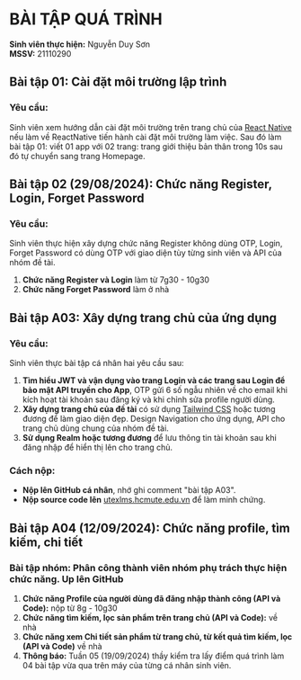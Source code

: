 # BÀI TẬP QUÁ TRÌNH

**Sinh viên thực hiện:** Nguyễn Duy Sơn  
**MSSV:** 21110290

## Bài tập 01: Cài đặt môi trường lập trình
### Yêu cầu:
Sinh viên xem hướng dẫn cài đặt môi trường trên trang chủ của [React Native](https://reactnative.dev) nếu làm về ReactNative tiến hành cài đặt môi trường làm việc. Sau đó làm bài tập 01: viết 01 app với 02 trang: trang giới thiệu bản thân trong 10s sau đó tự chuyển sang trang Homepage.

## Bài tập 02 (29/08/2024): Chức năng Register, Login, Forget Password
### Yêu cầu:
Sinh viên thực hiện xây dựng chức năng Register không dùng OTP, Login, Forget Password có dùng OTP với giao diện tùy từng sinh viên và API của nhóm đề tài.
1. **Chức năng Register và Login** làm từ 7g30 - 10g30
2. **Chức năng Forget Password** làm ở nhà

## Bài tập A03: Xây dựng trang chủ của ứng dụng
### Yêu cầu:
Sinh viên thực bài tập cá nhân hai yêu cầu sau:

1. **Tìm hiểu JWT và vận dụng vào trang Login và các trang sau Login để bảo mật API truyền cho App**, OTP gửi 6 số ngẫu nhiên về cho email khi kích hoạt tài khoản sau đăng ký và khi chỉnh sửa profile người dùng.
2. **Xây dựng trang chủ của đề tài** có sử dụng [Tailwind CSS](https://tailwindcss.com) hoặc tương đương để làm giao diện đẹp. Design Navigation cho ứng dụng, API cho trang chủ dùng chung của nhóm đề tài.
3. **Sử dụng Realm hoặc tương đương** để lưu thông tin tài khoản sau khi đăng nhập để hiển thị lên cho trang chủ.

### Cách nộp:
- **Nộp lên GitHub cá nhân**, nhớ ghi comment "bài tập A03".
- **Nộp source code lên** [utexlms.hcmute.edu.vn](https://utexlms.hcmute.edu.vn) để làm minh chứng.

## Bài tập A04 (12/09/2024): Chức năng profile, tìm kiếm, chi tiết
### Bài tập nhóm: Phân công thành viên nhóm phụ trách thực hiện chức năng. Up lên GitHub 

1. **Chức năng Profile của người dùng đã đăng nhập thành công (API và Code):** nộp từ 8g - 10g30
2. **Chức năng tìm kiếm, lọc sản phẩm trên trang chủ (API và Code):** về nhà
3. **Chức năng xem Chi tiết sản phẩm từ trang chủ, từ kết quả tìm kiếm, lọc (API và Code)** về nhà
4. **Thông báo:** Tuần 05 (19/09/2024) thầy kiểm tra lấy điểm quá trình làm 04 bài tập vừa qua trên máy của từng cá nhân sinh viên.
